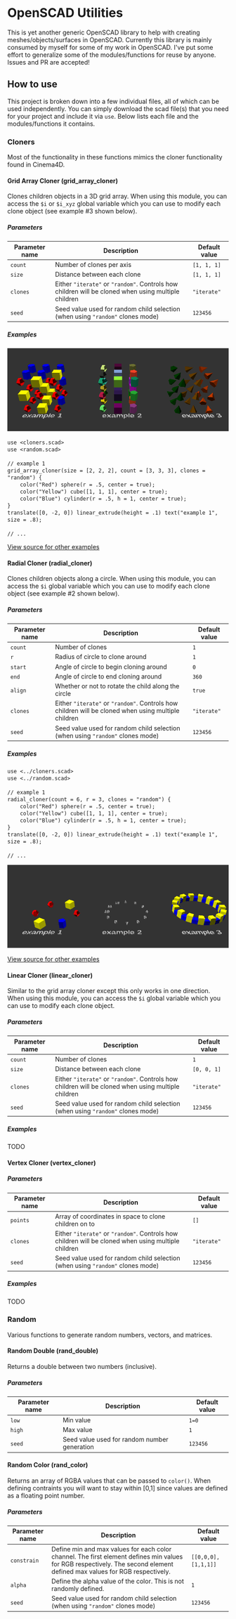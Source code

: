 # OpenSCAD Utilities

This is yet another generic OpenSCAD library to help with creating meshes/objects/surfaces in OpenSCAD. Currently this library is mainly consumed by myself for some of my work in OpenSCAD. I've put some effort to generalize some of the modules/functions for reuse by anyone. Issues and PR are accepted!

## How to use

This project is broken down into a few individual files, all of which can be used independently. You can simply download the scad file(s) that you need for your project and include it via `use`. Below lists each file and the modules/functions it contains.

### Cloners

Most of the functionality in these functions mimics the cloner functionality found in Cinema4D.

#### Grid Array Cloner (grid_array_cloner)

Clones children objects in a 3D grid array. When using this module, you can access the `$i` or `$i_xyz` global variable which you can use to modify each clone object (see example #3 shown below).

##### Parameters

|Parameter name|Description|Default value|
|---|---|---|
|`count`|Number of clones per axis|`[1, 1, 1]`
|`size`|Distance between each clone|`[1, 1, 1]`
|`clones`|Either `"iterate"` or `"random"`. Controls how children will be cloned when using multiple children|`"iterate"`
|`seed`|Seed value used for random child selection (when using `"random"` clones mode)|`123456`

##### Examples

![grid array cloner example](examples/grid_array_cloner.png)

```openscad
use <cloners.scad>
use <random.scad>

// example 1
grid_array_cloner(size = [2, 2, 2], count = [3, 3, 3], clones = "random") {
    color("Red") sphere(r = .5, center = true);
    color("Yellow") cube([1, 1, 1], center = true);
    color("Blue") cylinder(r = .5, h = 1, center = true);
}
translate([0, -2, 0]) linear_extrude(height = .1) text("example 1", size = .8);

// ...
```

[View source for other examples](examples/grid_array_cloner.scad)

#### Radial Cloner (radial_cloner)

Clones children objects along a circle. When using this module, you can access the `$i` global variable which you can use to modify each clone object (see example #2 shown below).

##### Parameters

|Parameter name|Description|Default value|
|---|---|---|
|`count`|Number of clones|`1`
|`r`|Radius of circle to clone around|`1`
|`start`|Angle of circle to begin cloning around|`0`
|`end`|Angle of circle to end cloning around|`360`
|`align`|Whether or not to rotate the child along the circle|`true`
|`clones`|Either `"iterate"` or `"random"`. Controls how children will be cloned when using multiple children|`"iterate"`
|`seed`|Seed value used for random child selection (when using `"random"` clones mode)|`123456`

##### Examples

```openscad
use <../cloners.scad>
use <../random.scad>

// example 1
radial_cloner(count = 6, r = 3, clones = "random") {
    color("Red") sphere(r = .5, center = true);
    color("Yellow") cube([1, 1, 1], center = true);
    color("Blue") cylinder(r = .5, h = 1, center = true);
}
translate([0, -2, 0]) linear_extrude(height = .1) text("example 1", size = .8);

// ...
```

![radial cloner example](examples/radial_cloner.png)

[View source for other examples](examples/radial_cloner.scad)

#### Linear Cloner (linear_cloner)

Similar to the grid array cloner except this only works in one direction. When using this module, you can access the `$i` global variable which you can use to modify each clone object.

##### Parameters

|Parameter name|Description|Default value|
|---|---|---|
|`count`|Number of clones|`1`
|`size`|Distance between each clone|`[0, 0, 1]`
|`clones`|Either `"iterate"` or `"random"`. Controls how children will be cloned when using multiple children|`"iterate"`
|`seed`|Seed value used for random child selection (when using `"random"` clones mode)|`123456`

##### Examples

TODO

#### Vertex Cloner (vertex_cloner)

##### Parameters

|Parameter name|Description|Default value|
|---|---|---|
|`points`|Array of coordinates in space to clone children on to|`[]`
|`clones`|Either `"iterate"` or `"random"`. Controls how children will be cloned when using multiple children|`"iterate"`
|`seed`|Seed value used for random child selection (when using `"random"` clones mode)|`123456`

##### Examples

TODO

### Random

Various functions to generate random numbers, vectors, and matrices.

#### Random Double (rand_double)

Returns a double between two numbers (inclusive).

##### Parameters

|Parameter name|Description|Default value|
|---|---|---|
|`low`|Min value|`1=0`
|`high`|Max value|`1`
|`seed`|Seed value used for random number generation|`123456`

#### Random Color (rand_color)

Returns an array of RGBA values that can be passed to `color()`. When defining contraints you will want to stay within [0,1] since values are defined as a floating point number.

##### Parameters

|Parameter name|Description|Default value|
|---|---|---|
|`constrain`|Define min and max values for each color channel. The first element defines min values for RGB respectively. The second element defined max values for RGB respectively.|`[[0,0,0], [1,1,1]]`
|`alpha`|Define the alpha value of the color. This is not randomly defined.|`1`
|`seed`|Seed value used for random child selection (when using `"random"` clones mode)|`123456`
